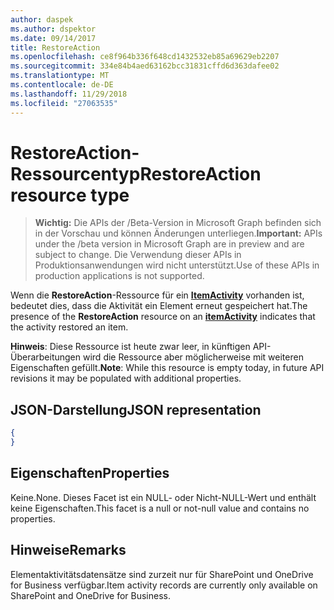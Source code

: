 ```yaml
---
author: daspek
ms.author: dspektor
ms.date: 09/14/2017
title: RestoreAction
ms.openlocfilehash: ce8f964b336f648cd1432532eb85a69629eb2207
ms.sourcegitcommit: 334e84b4aed63162bcc31831cffd6d363dafee02
ms.translationtype: MT
ms.contentlocale: de-DE
ms.lasthandoff: 11/29/2018
ms.locfileid: "27063535"
---
```

# <a name="restoreaction-resource-type"></a><span data-ttu-id="e0371-102">RestoreAction-Ressourcentyp</span><span class="sxs-lookup"><span data-stu-id="e0371-102">RestoreAction resource type</span></span>

> <span data-ttu-id="e0371-103">**Wichtig:** Die APIs der /Beta-Version in Microsoft Graph befinden sich in der Vorschau und können Änderungen unterliegen.</span><span class="sxs-lookup"><span data-stu-id="e0371-103">**Important:** APIs under the /beta version in Microsoft Graph are in preview and are subject to change.</span></span> <span data-ttu-id="e0371-104">Die Verwendung dieser APIs in Produktionsanwendungen wird nicht unterstützt.</span><span class="sxs-lookup"><span data-stu-id="e0371-104">Use of these APIs in production applications is not supported.</span></span>

<span data-ttu-id="e0371-105">Wenn die **RestoreAction**-Ressource für ein [ **ItemActivity**][activity] vorhanden ist, bedeutet dies, dass die Aktivität ein Element erneut gespeichert hat.</span><span class="sxs-lookup"><span data-stu-id="e0371-105">The presence of the **RestoreAction** resource on an [**itemActivity**][activity] indicates that the activity restored an item.</span></span>

<span data-ttu-id="e0371-106">**Hinweis**: Diese Ressource ist heute zwar leer, in künftigen API-Überarbeitungen wird die Ressource aber möglicherweise mit weiteren Eigenschaften gefüllt.</span><span class="sxs-lookup"><span data-stu-id="e0371-106">**Note**: While this resource is empty today, in future API revisions it may be populated with additional properties.</span></span>

[activity]: itemactivity.md

## <a name="json-representation"></a><span data-ttu-id="e0371-107">JSON-Darstellung</span><span class="sxs-lookup"><span data-stu-id="e0371-107">JSON representation</span></span>

<!-- {
  "blockType": "resource",
  "optionalProperties": [ ],
  "@type": "microsoft.graph.restoreAction"
}-->

```json
{
}
```

## <a name="properties"></a><span data-ttu-id="e0371-108">Eigenschaften</span><span class="sxs-lookup"><span data-stu-id="e0371-108">Properties</span></span>

<span data-ttu-id="e0371-109">Keine.</span><span class="sxs-lookup"><span data-stu-id="e0371-109">None.</span></span> <span data-ttu-id="e0371-110">Dieses Facet ist ein NULL- oder Nicht-NULL-Wert und enthält keine Eigenschaften.</span><span class="sxs-lookup"><span data-stu-id="e0371-110">This facet is a null or not-null value and contains no properties.</span></span>

## <a name="remarks"></a><span data-ttu-id="e0371-111">Hinweise</span><span class="sxs-lookup"><span data-stu-id="e0371-111">Remarks</span></span>

<span data-ttu-id="e0371-112">Elementaktivitätsdatensätze sind zurzeit nur für SharePoint und OneDrive for Business verfügbar.</span><span class="sxs-lookup"><span data-stu-id="e0371-112">Item activity records are currently only available on SharePoint and OneDrive for Business.</span></span>

<!-- {
  "type": "#page.annotation",
  "description": "The RestoreAction object provides information about an activity that restored an item.",
  "keywords": "activities,activity,action,restore,undelete",
  "section": "documentation",
  "tocPath": "Resources/RestoreAction"
} -->
